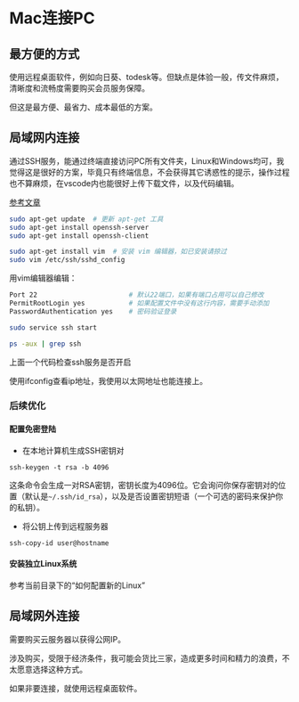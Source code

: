 # Mac连接PC

## 最方便的方式

使用远程桌面软件，例如向日葵、todesk等。但缺点是体验一般，传文件麻烦，清晰度和流畅度需要购买会员服务保障。

但这是最方便、最省力、成本最低的方案。

## 局域网内连接

通过SSH服务，能通过终端直接访问PC所有文件夹，Linux和Windows均可，我觉得这是很好的方案，毕竟只有终端信息，不会获得其它诱惑性的提示，操作过程也不算麻烦，在vscode内也能很好上传下载文件，以及代码编辑。

[参考文章](https://www.jianshu.com/p/1874c7c9d4f4)

```bash
sudo apt-get update  # 更新 apt-get 工具
sudo apt-get install openssh-server
sudo apt-get install openssh-client 
```

```bash
sudo apt-get install vim  # 安装 vim 编辑器，如已安装请掠过
sudo vim /etc/ssh/sshd_config
```

用vim编辑器编辑：

```bash
Port 22                       # 默认22端口，如果有端口占用可以自己修改
PermitRootLogin yes           # 如果配置文件中没有这行内容，需要手动添加
PasswordAuthentication yes    # 密码验证登录
```

```bash
sudo service ssh start
```

```bash
ps -aux | grep ssh
```

上面一个代码检查ssh服务是否开启

使用ifconfig查看ip地址，我使用以太网地址也能连接上。

### 后续优化

#### 配置免密登陆

- 在本地计算机生成SSH密钥对

`ssh-keygen -t rsa -b 4096`

这条命令会生成一对RSA密钥，密钥长度为4096位。它会询问你保存密钥对的位置（默认是`~/.ssh/id_rsa`），以及是否设置密钥短语（一个可选的密码来保护你的私钥）。

- 将公钥上传到远程服务器

`ssh-copy-id user@hostname`

#### 安装独立Linux系统

参考当前目录下的“如何配置新的Linux”

## 局域网外连接

需要购买云服务器以获得公网IP。

涉及购买，受限于经济条件，我可能会货比三家，造成更多时间和精力的浪费，不太愿意选择这种方式。

如果非要连接，就使用远程桌面软件。
